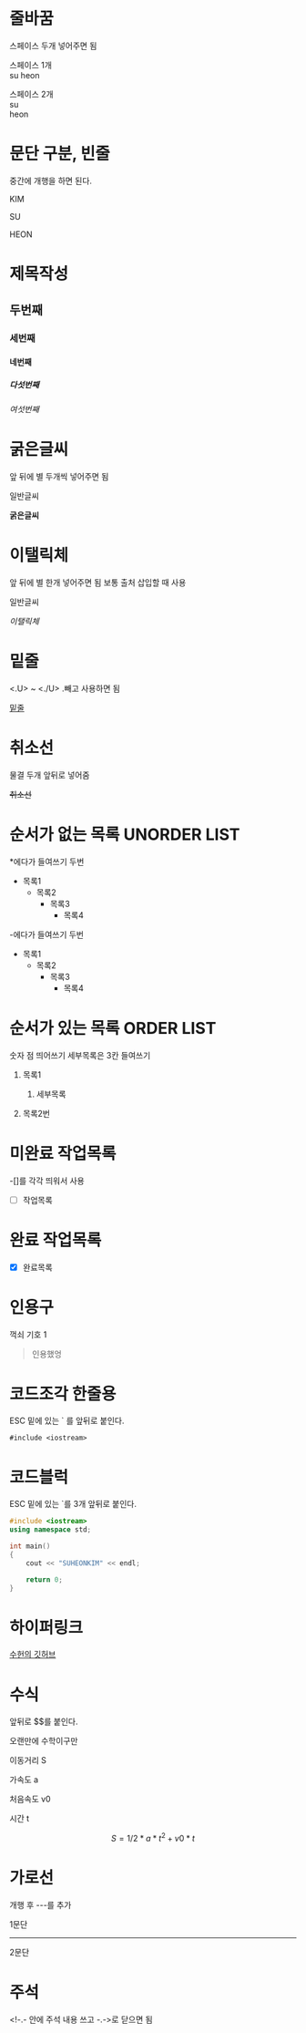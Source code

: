 # 줄바꿈
스페이스 두개 넣어주면 됨

스페이스 1개  
su
heon

스페이스 2개  
su  
heon

# 문단 구분, 빈줄
중간에 개행을 하면 된다.

KIM

SU

HEON


# 제목작성
## 두번째
### 세번째
#### 네번째
##### 다섯번째
###### 여섯번째

# 굵은글씨
앞 뒤에 별 두개씩 넣어주면 됨

일반글씨

**굵은글씨**

# 이탤릭체
앞 뒤에 별 한개 넣어주면 됨
보통 출처 삽입할 때 사용

일반글씨

*이탤릭체*

# 밑줄
<.U> ~ <./U> .빼고 사용하면 됨

<U>밑줄</U>

# 취소선
물결 두개 앞뒤로 넣어줌

~~취소선~~

# 순서가 없는 목록 UNORDER LIST

*에다가 들여쓰기 두번

* 목록1
  * 목록2
    * 목록3
      * 목록4

-에다가 들여쓰기 두번
- 목록1
  - 목록2
    - 목록3
      - 목록4

# 순서가 있는 목록 ORDER LIST

숫자 점 띄어쓰기
세부목록은 3칸 들여쓰기

1. 목록1
   1. 세부목록
   
2. 목록2번

# 미완료 작업목록

-[]를 각각 띄워서 사용

- [ ] 작업목록
   
# 완료 작업목록

- [X] 완료목록

   
# 인용구
꺽쇠 기호 1
> 인용했엉

# 코드조각 한줄용
ESC 밑에 있는 ` 를 앞뒤로 붙인다.

` #include <iostream> `

# 코드블럭
ESC 밑에 있는 `를 3개 앞뒤로 붙인다.
``` cpp
#include <iostream>
using namespace std;

int main()
{
    cout << "SUHEONKIM" << endl;

    return 0;
}

 ```

# 하이퍼링크

[수헌의 깃허브](https://github.com/npole0103)

# 수식
앞뒤로 $$를 붙인다.

오랜만에 수학이구만

이동거리 S

가속도 a

처음속도 v0

시간 t

$$
 S = 1/2*a*t^2 + v0*t
$$

# 가로선
개행 후 ---를 추가

1문단

---
2문단

# 주석
<!-.- 안에 주석 내용 쓰고 -.->로 닫으면 됨

<!-- 오 신기하네 이런것도 있네 안보이겠지? 
21:53
-->

